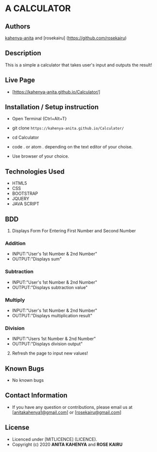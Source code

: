 # A CALCULATOR

## Authors

[kahenya-anita](https://github.com/kahenya-anita) and
[rosekairu] (https://github.com/rosekairu)

## Description

This is a simple a calculator that takes user's input and outputs the result!

## Live Page 
* [https://kahenya-anita.github.io/Calculator/]


## Installation / Setup instruction
* Open Terminal {Ctrl+Alt+T}

* git clone ```https://kahenya-anita.github.io/Calculator/```

* cd Calculator

* code . or atom . depending on the text editor of your choise.

* Use browser of your choice.

## Technologies Used

* HTML5
* CSS
* BOOTSTRAP
* JQUERY
* JAVA SCRIPT


## BDD
1. Displays Form For Entering First Number and Second Number
  ### Addition
 * INPUT:"User's 1st Number & 2nd Number"
 * OUTPUT:"Displays sum"
  ### Subtraction
 * INPUT:"User's 1st Number & 2nd Number"
 * OUTPUT:"Displays subtraction value"
  ### Multiply
 * INPUT:"User's 1st Number & 2nd Number"
 * OUTPUT:"Displays multiplication result"
  ### Division
 * INPUT:"Users 1st Number & 2nd Number"
 * OUTPUT:"Displays division output"
 
2. Refresh the page to input new values!
 
## Known Bugs
* No known bugs

## Contact Information 

* If you have any question or contributions, please email us at [anitakahenya1@gmail.com] or [rosekairu@gmail.com]

## License

* Licenced under [MITLICENCE] (LICENCE).
* Copyright (c) 2020 
  **ANITA KAHENYA** and
  **ROSE KAIRU**